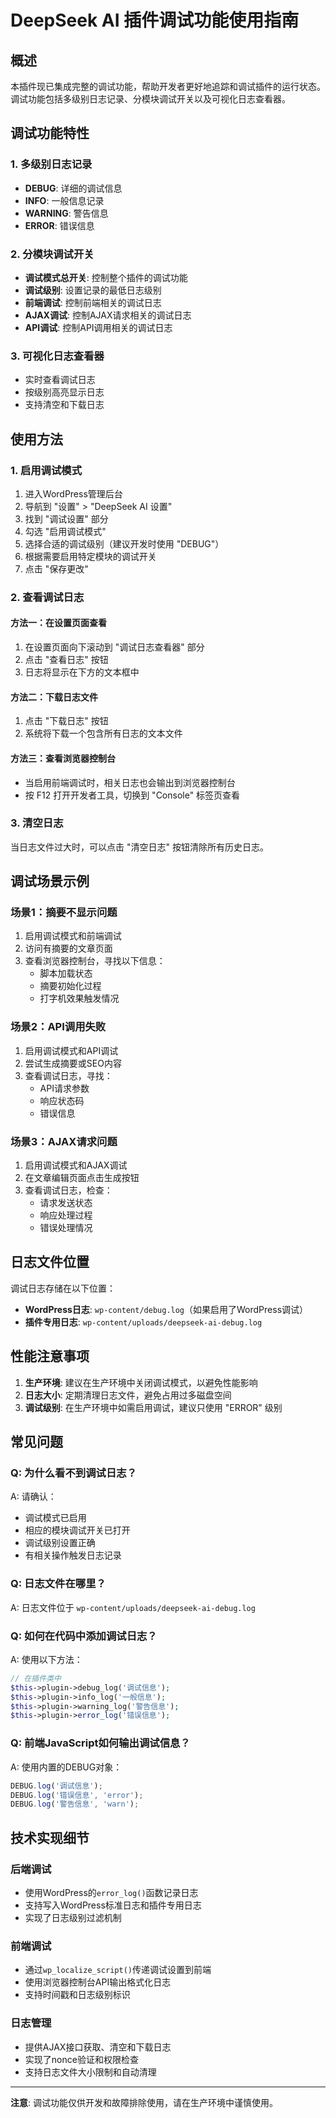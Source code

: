 # DeepSeek AI 插件调试功能使用指南

## 概述

本插件现已集成完整的调试功能，帮助开发者更好地追踪和调试插件的运行状态。调试功能包括多级别日志记录、分模块调试开关以及可视化日志查看器。

## 调试功能特性

### 1. 多级别日志记录
- **DEBUG**: 详细的调试信息
- **INFO**: 一般信息记录
- **WARNING**: 警告信息
- **ERROR**: 错误信息

### 2. 分模块调试开关
- **调试模式总开关**: 控制整个插件的调试功能
- **调试级别**: 设置记录的最低日志级别
- **前端调试**: 控制前端相关的调试日志
- **AJAX调试**: 控制AJAX请求相关的调试日志
- **API调试**: 控制API调用相关的调试日志

### 3. 可视化日志查看器
- 实时查看调试日志
- 按级别高亮显示日志
- 支持清空和下载日志

## 使用方法

### 1. 启用调试模式

1. 进入WordPress管理后台
2. 导航到 "设置" > "DeepSeek AI 设置"
3. 找到 "调试设置" 部分
4. 勾选 "启用调试模式"
5. 选择合适的调试级别（建议开发时使用 "DEBUG"）
6. 根据需要启用特定模块的调试开关
7. 点击 "保存更改"

### 2. 查看调试日志

#### 方法一：在设置页面查看
1. 在设置页面向下滚动到 "调试日志查看器" 部分
2. 点击 "查看日志" 按钮
3. 日志将显示在下方的文本框中

#### 方法二：下载日志文件
1. 点击 "下载日志" 按钮
2. 系统将下载一个包含所有日志的文本文件

#### 方法三：查看浏览器控制台
- 当启用前端调试时，相关日志也会输出到浏览器控制台
- 按 F12 打开开发者工具，切换到 "Console" 标签页查看

### 3. 清空日志

当日志文件过大时，可以点击 "清空日志" 按钮清除所有历史日志。

## 调试场景示例

### 场景1：摘要不显示问题

1. 启用调试模式和前端调试
2. 访问有摘要的文章页面
3. 查看浏览器控制台，寻找以下信息：
   - 脚本加载状态
   - 摘要初始化过程
   - 打字机效果触发情况

### 场景2：API调用失败

1. 启用调试模式和API调试
2. 尝试生成摘要或SEO内容
3. 查看调试日志，寻找：
   - API请求参数
   - 响应状态码
   - 错误信息

### 场景3：AJAX请求问题

1. 启用调试模式和AJAX调试
2. 在文章编辑页面点击生成按钮
3. 查看调试日志，检查：
   - 请求发送状态
   - 响应处理过程
   - 错误处理情况

## 日志文件位置

调试日志存储在以下位置：
- **WordPress日志**: `wp-content/debug.log`（如果启用了WordPress调试）
- **插件专用日志**: `wp-content/uploads/deepseek-ai-debug.log`

## 性能注意事项

1. **生产环境**: 建议在生产环境中关闭调试模式，以避免性能影响
2. **日志大小**: 定期清理日志文件，避免占用过多磁盘空间
3. **调试级别**: 在生产环境中如需启用调试，建议只使用 "ERROR" 级别

## 常见问题

### Q: 为什么看不到调试日志？
A: 请确认：
- 调试模式已启用
- 相应的模块调试开关已打开
- 调试级别设置正确
- 有相关操作触发日志记录

### Q: 日志文件在哪里？
A: 日志文件位于 `wp-content/uploads/deepseek-ai-debug.log`

### Q: 如何在代码中添加调试日志？
A: 使用以下方法：
```php
// 在插件类中
$this->plugin->debug_log('调试信息');
$this->plugin->info_log('一般信息');
$this->plugin->warning_log('警告信息');
$this->plugin->error_log('错误信息');
```

### Q: 前端JavaScript如何输出调试信息？
A: 使用内置的DEBUG对象：
```javascript
DEBUG.log('调试信息');
DEBUG.log('错误信息', 'error');
DEBUG.log('警告信息', 'warn');
```

## 技术实现细节

### 后端调试
- 使用WordPress的`error_log()`函数记录日志
- 支持写入WordPress标准日志和插件专用日志
- 实现了日志级别过滤机制

### 前端调试
- 通过`wp_localize_script()`传递调试设置到前端
- 使用浏览器控制台API输出格式化日志
- 支持时间戳和日志级别标识

### 日志管理
- 提供AJAX接口获取、清空和下载日志
- 实现了nonce验证和权限检查
- 支持日志文件大小限制和自动清理

---

**注意**: 调试功能仅供开发和故障排除使用，请在生产环境中谨慎使用。